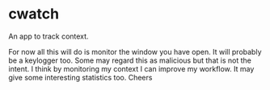 # cwatch

An app to track context. 

For now all this will do is monitor the window you have open. It will probably be a keylogger too. Some may regard this as malicious but that is not the intent. I think by monitoring my context I can improve my workflow. It may give some interesting statistics too. Cheers
